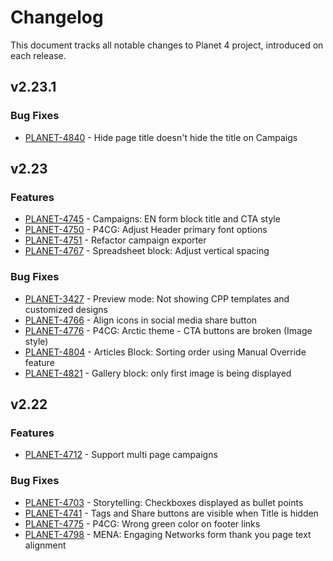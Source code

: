 # Changelog

This document tracks all notable changes to Planet 4 project, introduced on each release.

## v2.23.1

### Bug Fixes

- [PLANET-4840](https://jira.greenpeace.org/browse/PLANET-4840) - Hide page title doesn't hide the title on Campaigs

## v2.23

### Features

- [PLANET-4745](https://jira.greenpeace.org/browse/PLANET-4745) - Campaigns: EN form block title and CTA style
- [PLANET-4750](https://jira.greenpeace.org/browse/PLANET-4750) - P4CG: Adjust Header primary font options
- [PLANET-4751](https://jira.greenpeace.org/browse/PLANET-4751) - Refactor campaign exporter
- [PLANET-4767](https://jira.greenpeace.org/browse/PLANET-4767) - Spreadsheet block: Adjust vertical spacing

### Bug Fixes

- [PLANET-3427](https://jira.greenpeace.org/browse/PLANET-3427) - Preview mode: Not showing CPP templates and customized designs
- [PLANET-4766](https://jira.greenpeace.org/browse/PLANET-4766) - Align icons in social media share button
- [PLANET-4776](https://jira.greenpeace.org/browse/PLANET-4776) - P4CG: Arctic theme - CTA buttons are broken (Image style)
- [PLANET-4804](https://jira.greenpeace.org/browse/PLANET-4804) - Articles Block: Sorting order using Manual Override feature
- [PLANET-4821](https://jira.greenpeace.org/browse/PLANET-4821) - Gallery block: only first image is being displayed

## v2.22

### Features

- [PLANET-4712](https://jira.greenpeace.org/browse/PLANET-4712) - Support multi page campaigns

### Bug Fixes

- [PLANET-4703](https://jira.greenpeace.org/browse/PLANET-4703) - Storytelling: Checkboxes displayed as bullet points
- [PLANET-4741](https://jira.greenpeace.org/browse/PLANET-4741) - Tags and Share buttons are visible when Title is hidden
- [PLANET-4775](https://jira.greenpeace.org/browse/PLANET-4775) - P4CG: Wrong green color on footer links
- [PLANET-4798](https://jira.greenpeace.org/browse/PLANET-4798) - MENA: Engaging Networks form thank you page text alignment


